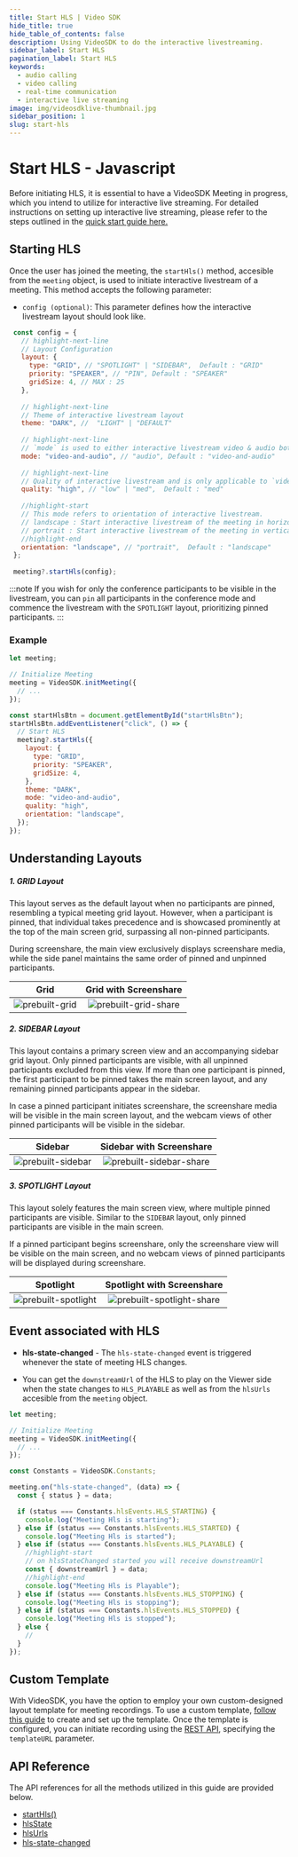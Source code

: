 ```yaml
---
title: Start HLS | Video SDK
hide_title: true
hide_table_of_contents: false
description: Using VideoSDK to do the interactive livestreaming.
sidebar_label: Start HLS
pagination_label: Start HLS
keywords:
  - audio calling
  - video calling
  - real-time communication
  - interactive live streaming
image: img/videosdklive-thumbnail.jpg
sidebar_position: 1
slug: start-hls
---
```


# Start HLS - Javascript

Before initiating HLS, it is essential to have a VideoSDK Meeting in progress, which you intend to utilize for interactive live streaming. For detailed instructions on setting up interactive live streaming, please refer to the steps outlined in the [quick start guide here.](/javascript/guide/video-and-audio-calling-api-sdk/quick-start-ILS)

## Starting HLS

Once the user has joined the meeting, the `startHls()` method, accesible from the `meeting` object, is used to initiate interactive livestream of a meeting. This method accepts the following parameter:

- `config (optional)`: This parameter defines how the interactive livestream layout should look like.

```js
 const config = {
   // highlight-next-line
   // Layout Configuration
   layout: {
     type: "GRID", // "SPOTLIGHT" | "SIDEBAR",  Default : "GRID"
     priority: "SPEAKER", // "PIN", Default : "SPEAKER"
     gridSize: 4, // MAX : 25
   },
​
   // highlight-next-line
   // Theme of interactive livestream layout
   theme: "DARK", //  "LIGHT" | "DEFAULT"
​
   // highlight-next-line
   // `mode` is used to either interactive livestream video & audio both or only audio.
   mode: "video-and-audio", // "audio", Default : "video-and-audio"
​
   // highlight-next-line
   // Quality of interactive livestream and is only applicable to `video-and-audio` type mode.
   quality: "high", // "low" | "med",  Default : "med"
​
   //highlight-start
   // This mode refers to orientation of interactive livestream.
   // landscape : Start interactive livestream of the meeting in horizontally
   // portrait : Start interactive livestream of the meeting in vertically (Best for mobile view)
   //highlight-end
   orientation: "landscape", // "portrait",  Default : "landscape"
 };
​
 meeting?.startHls(config);
```

:::note
If you wish for only the conference participants to be visible in the livestream, you can `pin` all participants in the conference mode and commence the livestream with the `SPOTLIGHT` layout, prioritizing pinned participants.
:::

### Example

```js
let meeting;

// Initialize Meeting
meeting = VideoSDK.initMeeting({
  // ...
});

const startHlsBtn = document.getElementById("startHlsBtn");
startHlsBtn.addEventListener("click", () => {
  // Start HLS
  meeting?.startHls({
    layout: {
      type: "GRID",
      priority: "SPEAKER",
      gridSize: 4,
    },
    theme: "DARK",
    mode: "video-and-audio",
    quality: "high",
    orientation: "landscape",
  });
});
```

## Understanding Layouts

##### 1. GRID Layout

This layout serves as the default layout when no participants are pinned, resembling a typical meeting grid layout. However, when a participant is pinned, that individual takes precedence and is showcased prominently at the top of the main screen grid, surpassing all non-pinned participants.

During screenshare, the main view exclusively displays screenshare media, while the side panel maintains the same order of pinned and unpinned participants.


|                       Grid                        |                     Grid with Screenshare                     |
| :-----------------------------------------------: | :-----------------------------------------------------------: |
| ![prebuilt-grid](/img/prebuilt/prebuilt-grid.png) | ![prebuilt-grid-share](/img/prebuilt/prebuilt-grid-share.png) |

##### 2. SIDEBAR Layout

This layout contains a primary screen view and an accompanying sidebar grid layout. Only pinned participants are visible, with all unpinned participants excluded from this view. If more than one participant is pinned, the first participant to be pinned takes the main screen layout, and any remaining pinned participants appear in the sidebar.

In case a pinned participant initiates screenshare, the screenshare media will be visible in the main screen layout, and the webcam views of other pinned participants will be visible in the sidebar.

|                         Sidebar                         |                      Sidebar with Screenshare                       |
| :-----------------------------------------------------: | :-----------------------------------------------------------------: |
| ![prebuilt-sidebar](/img/prebuilt/prebuilt-sidebar.png) | ![prebuilt-sidebar-share](/img/prebuilt/prebuilt-sidebar-share.png) |

##### 3. SPOTLIGHT Layout

This layout solely features the main screen view, where multiple pinned participants are visible. Similar to the `SIDEBAR` layout, only pinned participants are visible in the main screen.

If a pinned participant begins screenshare, only the screenshare view will be visible on the main screen, and no webcam views of pinned participants will be displayed during screenshare.

|                          Spotlight                          |                       Spotlight with Screenshare                        |
| :---------------------------------------------------------: | :---------------------------------------------------------------------: |
| ![prebuilt-spotlight](/img/prebuilt/prebuilt-spotlight.png) | ![prebuilt-spotlight-share](/img/prebuilt/prebuilt-spotlight-share.png) |

## Event associated with HLS

- **hls-state-changed** - The `hls-state-changed` event is triggered whenever the state of meeting HLS changes.

- You can get the `downstreamUrl` of the HLS to play on the Viewer side when the state changes to `HLS_PLAYABLE` as well as from the `hlsUrls` accesible from the `meeting` object.

```js
let meeting;

// Initialize Meeting
meeting = VideoSDK.initMeeting({
  // ...
});

const Constants = VideoSDK.Constants;

meeting.on("hls-state-changed", (data) => {
  const { status } = data;

  if (status === Constants.hlsEvents.HLS_STARTING) {
    console.log("Meeting Hls is starting");
  } else if (status === Constants.hlsEvents.HLS_STARTED) {
    console.log("Meeting Hls is started");
  } else if (status === Constants.hlsEvents.HLS_PLAYABLE) {
    //highlight-start
    // on hlsStateChanged started you will receive downstreamUrl
    const { downstreamUrl } = data;
    //highlight-end
    console.log("Meeting Hls is Playable");
  } else if (status === Constants.hlsEvents.HLS_STOPPING) {
    console.log("Meeting Hls is stopping");
  } else if (status === Constants.hlsEvents.HLS_STOPPED) {
    console.log("Meeting Hls is stopped");
  } else {
    //
  }
});
```

## Custom Template

With VideoSDK, you have the option to employ your own custom-designed layout template for meeting recordings. To use a custom template, [follow this guide](/javascript/guide/interactive-live-streaming/custom-template) to create and set up the template. Once the template is configured, you can initiate recording using the [REST API](/api-reference/realtime-communication/start-livestream), specifying the `templateURL` parameter.


## API Reference

The API references for all the methods utilized in this guide are provided below.

- [startHls()](/javascript/api/sdk-reference/meeting-class/methods#starthls)
- [hlsState](/javascript/api/sdk-reference/meeting-class/properties#hlsstate)
- [hlsUrls](/javascript/api/sdk-reference/meeting-class/properties#hlsurls)
- [hls-state-changed](/javascript/api/sdk-reference/meeting-class/events#hls-state-changed)

